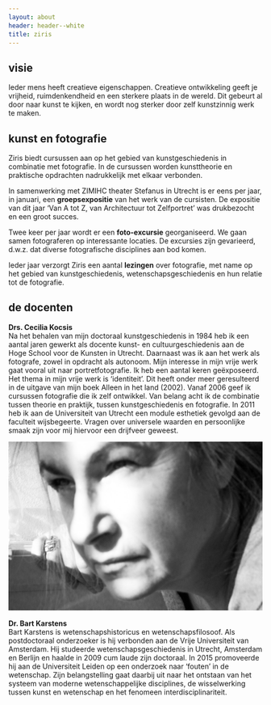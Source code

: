 ```yaml
---
layout: about
header: header--white
title: ziris
---
```

## visie

Ieder mens heeft creatieve eigenschappen. Creatieve ontwikkeling geeft je vrijheid, ruimdenkendheid en een sterkere plaats in de wereld. Dit gebeurt al door naar kunst te kijken, en wordt nog sterker door zelf kunstzinnig werk te maken.

## kunst en fotografie

Ziris biedt cursussen aan op het gebied van kunstgeschiedenis in combinatie met fotografie. In de cursussen worden kunsttheorie en praktische opdrachten nadrukkelijk met elkaar verbonden. 

In samenwerking met ZIMIHC theater Stefanus in Utrecht is er eens per jaar, in januari, een **groepsexpositie** van het werk van de cursisten. De expositie van dit jaar ‘Van A tot Z, van Architectuur tot Zelfportret’ was drukbezocht en een groot succes.

Twee keer per jaar wordt er een **foto-excursie** georganiseerd. We gaan samen fotograferen op interessante locaties. De excursies zijn gevarieerd, d.w.z. dat diverse fotografische disciplines aan bod komen.

Ieder jaar verzorgt Ziris een aantal **lezingen** over fotografie, met name op het gebied van kunstgeschiedenis, wetenschapsgeschiedenis en hun relatie tot de fotografie. 

## de docenten

**Drs. Cecilia Kocsis**<br>
Na het behalen van mijn doctoraal kunstgeschiedenis in 1984 heb ik een aantal jaren gewerkt als docente kunst- en cultuurgeschiedenis aan de Hoge School voor de Kunsten in Utrecht. Daarnaast was ik aan het werk als fotografe, zowel in opdracht als autonoom. Mijn interesse in mijn vrije werk gaat vooral uit naar portretfotografie. Ik heb een aantal keren geëxposeerd. Het thema in mijn vrije werk is ‘identiteit’. Dit heeft onder meer geresulteerd in de uitgave van mijn boek Alleen in het land (2002).                                       Vanaf 2006 geef ik cursussen fotografie die ik zelf ontwikkel. Van belang acht ik de combinatie tussen theorie en praktijk, tussen kunstgeschiedenis en fotografie.                                                                             In 2011 heb ik aan de Universiteit van Utrecht een module esthetiek gevolgd aan de faculteit wijsbegeerte. Vragen over universele waarden en persoonlijke smaak zijn voor mij hiervoor een drijfveer geweest.

![Cecilia Kocsis](/assets/img/cili.jpg)

**Dr. Bart Karstens**<br>
Bart Karstens is wetenschapshistoricus en wetenschapsfilosoof. Als postdoctoraal onderzoeker is hij verbonden aan de Vrije Universiteit van Amsterdam. Hij studeerde wetenschapsgeschiedenis in Utrecht, Amsterdam en Berlijn en haalde in 2009 cum laude zijn doctoraal. In 2015 promoveerde hij aan de Universiteit Leiden op een onderzoek naar ‘fouten’ in de wetenschap.  Zijn belangstelling gaat daarbij uit naar het ontstaan van het systeem van moderne wetenschappelijke disciplines, de wisselwerking tussen kunst en wetenschap en het fenomeen interdisciplinariteit.
